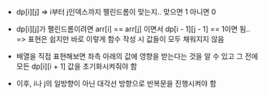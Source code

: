 - dp[i][j] => i부터 j인덱스까지 팰린드롬이 맞는지.. 맞으면 1 아니면 0

- dp[i][j]가 팰린드롬이려면 arr[i] == arr[j] 이면서 dp[i - 1][j - 1] == 1이면 됨.. => 표현은 쉽지만 바로 이렇게 함수 작성 시 값들이 모두 채워지지 않음

- 배열을 직접 표현해보면 좌측 아래의 값에 영향을 받는다는 것을 알 수 있고 그 전에 모든 dp[i][i + 1] 값을 초기화시켜줘야 함

- 이후, i나 j의 일방향이 아닌 대각선 방향으로 반복문을 진행시켜야 함